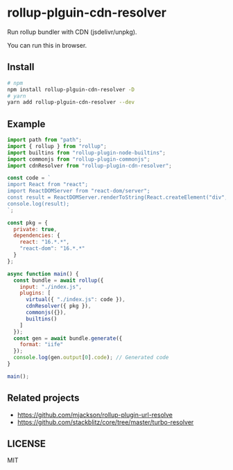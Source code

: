 # rollup-plguin-cdn-resolver

Run rollup bundler with CDN (jsdelivr/unpkg).

You can run this in browser.

## Install

```bash
# npm
npm install rollup-plguin-cdn-resolver -D
# yarn
yarn add rollup-plguin-cdn-resolver --dev
```

## Example

```js
import path from "path";
import { rollup } from "rollup";
import builtins from "rollup-plugin-node-builtins";
import commonjs from "rollup-plugin-commonjs";
import cdnResolver from "rollup-plugin-cdn-resolver";

const code = `
import React from "react";
import ReactDOMServer from "react-dom/server";
const result = ReactDOMServer.renderToString(React.createElement("div", {id: "x"}, "hello"));
console.log(result);
`;

const pkg = {
  private: true,
  dependencies: {
    react: "16.*.*",
    "react-dom": "16.*.*"
  }
};

async function main() {
  const bundle = await rollup({
    input: "./index.js",
    plugins: [
      virtual({ "./index.js": code }),
      cdnResolver({ pkg }),
      commonjs({}),
      builtins()
    ]
  });
  const gen = await bundle.generate({
    format: "iife"
  });
  console.log(gen.output[0].code); // Generated code
}

main();
```

## Related projects

- https://github.com/mjackson/rollup-plugin-url-resolve
- https://github.com/stackblitz/core/tree/master/turbo-resolver

## LICENSE

MIT
